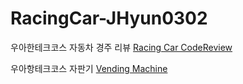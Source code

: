 # RacingCar-JHyun0302

우아한테크코스 자동차 경주 리뷰
[Racing Car CodeReview](https://github.com/woowacourse-precourse/java-racingcar-6/pull/2385)

우아항테크코스 자판기
[Vending Machine](https://github.com/JHyun0302/java-vendingmachine-precourse/pull/1)
